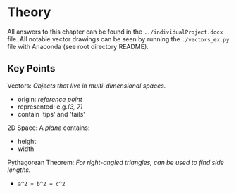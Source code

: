 # Theory
All answers to this chapter can be found in the `../individualProject.docx` file.
All notable vector drawings can be seen by running the `./vectors_ex.py` file with Anaconda (see root directory README).

## Key Points
Vectors: *Objects that live in multi-dimensional spaces.*
- origin: *reference point*
- represented: e.g.*(3, 7)*
- contain 'tips' and 'tails'

2D Space: A *plane* contains:
- height
- width

Pythagorean Theorem: *For right-angled triangles, can be used to find side lengths.*
- `a^2 + b^2 = c^2`
